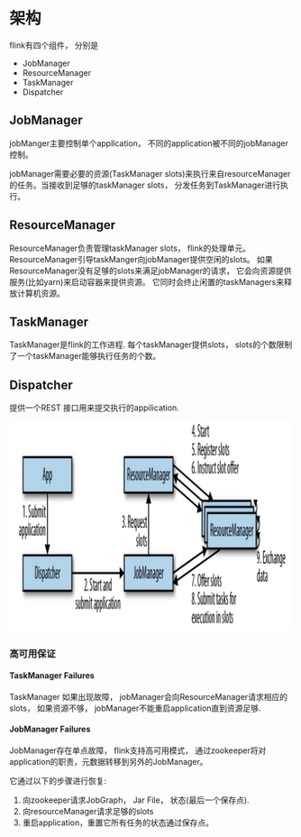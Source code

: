 # 架构

flink有四个组件， 分别是
- JobManager
- ResourceManager
- TaskManager
- Dispatcher


## JobManager

jobManger主要控制单个appllcation， 不同的application被不同的jobManager控制。

jobManager需要必要的资源(TaskManager slots)来执行来自resourceManager的任务。当接收到足够的taskManager slots， 分发任务到TaskManager进行执行。

## ResourceManager

ResourceManager负责管理taskManager slots， flink的处理单元。 ResourceManager引导taskManger向jobManager提供空闲的slots。 如果ResourceManager没有足够的slots来满足jobManager的请求， 它会向资源提供服务(比如yarn)来启动容器来提供资源。 它同时会终止闲置的taskManagers来释放计算机资源。

## TaskManager
TaskManager是flink的工作进程. 每个taskManager提供slots， slots的个数限制了一个taskManager能够执行任务的个数。 

## Dispatcher
提供一个REST 接口用来提交执行的appilication.


![infra](../images/infra.png)


### 高可用保证

#### TaskManager Failures
TaskManager 如果出现故障， jobManager会向ResourceManager请求相应的slots， 如果资源不够， jobManager不能重启application直到资源足够. 

#### JobManager Failures
JobManager存在单点故障， flink支持高可用模式， 通过zookeeper将对application的职责，元数据转移到另外的JobManager。

它通过以下的步骤进行恢复:

1. 向zookeeper请求JobGraph， Jar File， 状态(最后一个保存点).
2. 向resourceManager请求足够的slots
3. 重启application，重置它所有任务的状态通过保存点。


